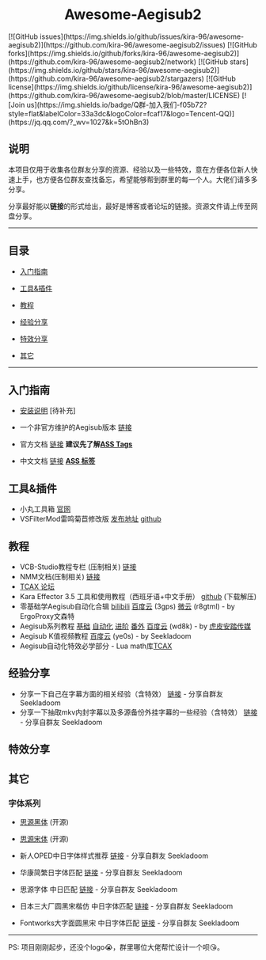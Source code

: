 <h1 align=center>Awesome-Aegisub2</h1>
[![GitHub issues](https://img.shields.io/github/issues/kira-96/awesome-aegisub2)](https://github.com/kira-96/awesome-aegisub2/issues)
[![GitHub forks](https://img.shields.io/github/forks/kira-96/awesome-aegisub2)](https://github.com/kira-96/awesome-aegisub2/network)
[![GitHub stars](https://img.shields.io/github/stars/kira-96/awesome-aegisub2)](https://github.com/kira-96/awesome-aegisub2/stargazers)
[![GitHub license](https://img.shields.io/github/license/kira-96/awesome-aegisub2)](https://github.com/kira-96/awesome-aegisub2/blob/master/LICENSE)
[![Join us](https://img.shields.io/badge/Q群-加入我们-f05b72?style=flat&labelColor=33a3dc&logoColor=fcaf17&logo=Tencent-QQ)](https://jq.qq.com/?_wv=1027&k=5tOhBn3)

## 说明

本项目仅用于收集各位群友分享的资源、经验以及一些特效，意在方便各位新人快速上手，也方便各位群友查找备忘，希望能够帮到群里的每一个人。大佬们请多多分享。

分享最好能以**链接**的形式给出，最好是博客或者论坛的链接。资源文件请上传至网盘分享。

---

## 目录

* [入门指南](#入门指南)

* [工具&插件](#工具&插件)

* [教程](#教程)

* [经验分享](#经验分享)

* [特效分享](#特效分享)

* [其它](#其它)

---

## 入门指南

* [安装说明](docs/installation.md) [待补充]

* 一个非官方维护的Aegisub版本 [链接](https://github.com/wangqr/Aegisub)

* 官方文档 [链接](http://docs.aegisub.org/3.2/Main_Page/) **建议先了解[ASS Tags](http://docs.aegisub.org/3.2/ASS_Tags/)**

* 中文文档 [链接](https://aegi.vmoe.info/docs/3.2/Main_Page/) **[ASS 标签](https://aegi.vmoe.info/docs/3.2/ASS_Tags/)**

## 工具&插件

* 小丸工具箱 [官网](https://maruko.appinn.me/)
* VSFilterMod雷鸣菊苣修改版 [发布地址](https://nmm-hd.org/newbbs/viewtopic.php?f=17&t=1989) [github](https://github.com/sorayuki/VSFilterMod/)

## 教程

* VCB-Studio教程专栏 (压制相关) [链接](https://vcb-s.nmm-hd.org/)
* NMM文档(压制相关) [链接](https://nmm-hd.org/doc/)
* [TCAX 论坛](http://tcax.org/)
* Kara Effector 3.5 工具和使用教程（西班牙语+中文手册） [github](https://github.com/mxfuture/Kara-Effector-3.5)  (下载解压)
* 零基础学Aegisub自动化合辑 [bilibili](https://www.bilibili.com/video/av65337916) [百度云](https://pan.baidu.com/s/1_hP8lYZ5_B36FX2vpDRCog) (3gps) [微云](https://share.weiyun.com/5DYZNrA) (r8gtml) - by ErgoProxy文森特
* Aegisub系列教程 [基础](https://space.bilibili.com/104942310/channel/detail?cid=70721) [自动化](https://space.bilibili.com/104942310/channel/detail?cid=70722) [进阶](https://space.bilibili.com/104942310/channel/detail?cid=73062) [番外](https://space.bilibili.com/104942310/channel/detail?cid=70720) [百度云](https://pan.baidu.com/s/1jLUuhJq81A6dqzVqpw2wfw) (wd8k) - by [虎皮安踏传媒](https://space.bilibili.com/104942310)
* Aegisub K值视频教程 [百度云](https://pan.baidu.com/s/1FyQDV9FG8P3RPL9DuM1ayw) (ye0s) - by Seekladoom
* Aegisub自动化特效必学部分 - Lua math库[TCAX](http://www.tcax.org/forum.php?mod=viewthread&tid=1963)

## 经验分享

- 分享一下自己在字幕方面的相关经验（含特效） [链接](http://bbs.vcb-s.com/forum.php?mod=viewthread&tid=4170)  - 分享自群友 Seekladoom
- 分享一下抽取mkv内封字幕以及多源备份外挂字幕的一些经验（含特效） [链接](http://bbs.vcb-s.com/forum.php?mod=viewthread&tid=4547)  - 分享自群友 Seekladoom

## 特效分享

## 其它

### 字体系列

* [思源黑体](https://github.com/adobe-fonts/source-han-sans) (开源)

* [思源宋体](https://github.com/adobe-fonts/source-han-serif) (开源)

* 新人OPED中日字体样式推荐 [链接](http://www.tcax.org/forum.php?mod=viewthread&tid=1948)  - 分享自群友 Seekladoom

* 华康简繁日字体匹配 [链接](https://subhd.tv/ar0/495060)  - 分享自群友 Seekladoom

* 思源字体 中日匹配 [链接](https://github.com/Seekladoom/Source-Han-Japanese-Chinese-Fonts-adaptation)   - 分享自群友 Seekladoom

* 日本三大厂圆黑宋楷仿 中日字体匹配 [链接](https://github.com/Seekladoom/Japanese-Three-Company-MaruGothic-Gothic-Mincho-Kaisho-Socho-Fonts-adaptation)   - 分享自群友 Seekladoom

* Fontworks大字面圆黑宋 中日字体匹配 [链接](https://github.com/Seekladoom/FW-BIG-Typeface-MaruGothic-Gothic-Mincho-Fonts-adaptation)   - 分享自群友 Seekladoom

---

PS: 项目刚刚起步，还没个logo:sob:，群里哪位大佬帮忙设计一个呗:kissing_heart:。

